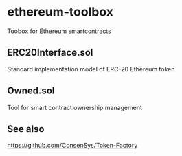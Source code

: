 # ethereum-toolbox
Toobox for Ethereum smartcontracts

## ERC20Interface.sol
Standard implementation model of ERC-20 Ethereum token

## Owned.sol
Tool for smart contract ownership management

## See also
https://github.com/ConsenSys/Token-Factory
